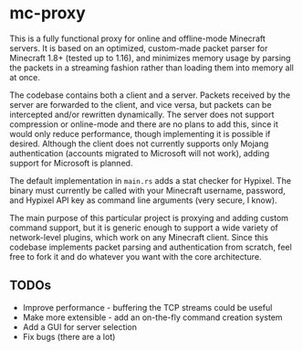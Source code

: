 # mc-proxy
This is a fully functional proxy for online and offline-mode Minecraft servers. It is based on an optimized, custom-made packet parser for Minecraft 1.8+ (tested up to 1.16), and minimizes memory usage by parsing the packets in a streaming fashion rather than loading them into memory all at once.

The codebase contains both a client and a server. Packets received by the server are forwarded to the client, and vice versa, but packets can be intercepted and/or rewritten dynamically. The server does not support compression or online-mode and there are no plans to add this, since it would only reduce performance, though implementing it is possible if desired. Although the client does not currently supports only Mojang authentication (accounts migrated to Microsoft will not work), adding support for Microsoft is planned.

The default implementation in `main.rs` adds a stat checker for Hypixel. The binary must currently be called with your Minecraft username, password, and Hypixel API key as command line arguments (very secure, I know).

The main purpose of this particular project is proxying and adding custom command support, but it is generic enough to support a wide variety of network-level plugins, which work on any Minecraft client. Since this codebase implements packet parsing and authentication from scratch, feel free to fork it and do whatever you want with the core architecture. 

## TODOs
- Improve performance - buffering the TCP streams could be useful
- Make more extensible - add an on-the-fly command creation system
- Add a GUI for server selection
- Fix bugs (there are a lot)